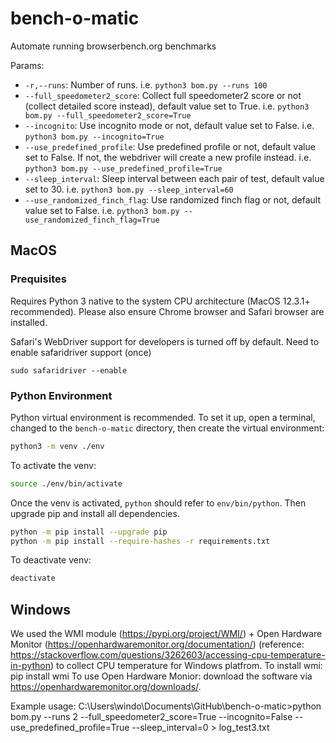 # bench-o-matic
Automate running browserbench.org benchmarks

Params:
* `-r,--runs`: Number of runs. i.e. `python3 bom.py --runs 100`
* `--full_speedometer2_score`: Collect full speedometer2 score or not (collect detailed score instead), default value set to True. i.e. `python3 bom.py --full_speedometer2_score=True`
* `--incognito`: Use incognito mode or not, default value set to False. i.e. `python3 bom.py --incognito=True`
* `--use_predefined_profile`: Use predefined profile or not, default value set to False. If not, the webdriver will create a new profile instead. i.e. `python3 bom.py --use_predefined_profile=True`
* `--sleep_interval`: Sleep interval between each pair of test, default value set to 30. i.e. `python3 bom.py --sleep_interval=60`
* `--use_randomized_finch_flag`: Use randomized finch flag or not, default value set to False. i.e. `python3 bom.py --use_randomized_finch_flag=True`

## MacOS
### Prequisites
Requires Python 3 native to the system CPU architecture (MacOS 12.3.1+ recommended).
Please also ensure Chrome browser and Safari browser are installed.

Safari's WebDriver support for developers is turned off by default. Need to enable safaridriver support (once)

```
sudo safaridriver --enable
```

### Python Environment

Python virtual environment is recommended. To set it up, open a terminal, changed to the `bench-o-matic` directory, then create the virtual environment:

```bash
python3 -m venv ./env
```

To activate the venv:

```bash
source ./env/bin/activate
```

Once the venv is activated, `python` should refer to `env/bin/python`. Then upgrade pip and install all dependencies.


```bash
python -m pip install --upgrade pip
python -m pip install --require-hashes -r requirements.txt
```

To deactivate venv:

```bash
deactivate
```

## Windows
We used the WMI module (https://pypi.org/project/WMI/) + Open Hardware Monitor (https://openhardwaremonitor.org/documentation/) (reference: https://stackoverflow.com/questions/3262603/accessing-cpu-temperature-in-python) to collect CPU temperature for Windows platfrom.
To install wmi: pip install wmi
To use Open Hardware Monior: download the software via https://openhardwaremonitor.org/downloads/.

Example usage: C:\Users\windo\Documents\GitHub\bench-o-matic>python bom.py --runs 2 --full_speedometer2_score=True --incognito=False --use_predefined_profile=True --sleep_interval=0 > log_test3.txt